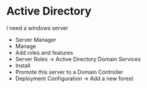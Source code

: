 # Active Directory

I need a windows server

* Server Manager&#x20;
* Manage
* Add roles and features
* Server Roles -> Active Directory Domain Services
* Install
* Promote this server to a Domain Controller
* Deployment Configuration -> Add a new forest

